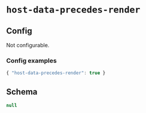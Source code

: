 
# `host-data-precedes-render`

## Config
Not configurable.

### Config examples
```ts
{ "host-data-precedes-render": true }
```

## Schema
```ts
null
```